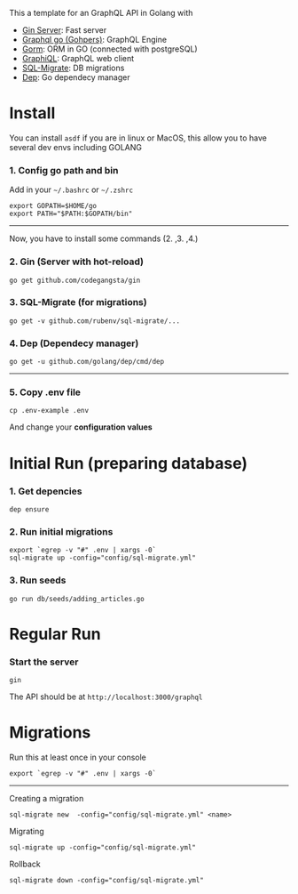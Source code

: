 This a template for an GraphQL API in Golang with

- [Gin Server](https://github.com/gin-gonic/gin): Fast server
- [Graphql go (Gohpers)](https://github.com/graph-gophers/graphql-go): GraphQL Engine
- [Gorm](https://gorm.io/docs/): ORM in GO (connected with postgreSQL)
- [GraphiQL](https://github.com/graphql/graphiql): GraphQL web client
- [SQL-Migrate](https://github.com/rubenv/sql-migrate): DB migrations
- [Dep](https://github.com/golang/dep): Go dependecy manager

# Install

You can install `asdf` if you are in linux or MacOS, this allow you to have several dev envs including GOLANG

### 1. Config go path and bin
Add in your `~/.bashrc` or `~/.zshrc`

```
export GOPATH=$HOME/go
export PATH="$PATH:$GOPATH/bin"
```

---

Now, you have to install some commands (2. ,3. ,4.)

### 2. Gin (Server with hot-reload)
```
go get github.com/codegangsta/gin
```

### 3. SQL-Migrate (for migrations)
```
go get -v github.com/rubenv/sql-migrate/...
```

### 4. Dep (Dependecy manager)
```
go get -u github.com/golang/dep/cmd/dep
```

---

### 5. Copy .env file
```
cp .env-example .env
```

And change your **configuration values**

# Initial Run (preparing database)

### 1. Get depencies

```
dep ensure
```

### 2. Run initial migrations

```
export `egrep -v "#" .env | xargs -0`
sql-migrate up -config="config/sql-migrate.yml"
```

### 3. Run seeds
```
go run db/seeds/adding_articles.go
```

# Regular Run

### Start the server
```
gin
```

The API should be at `http://localhost:3000/graphql`

# Migrations

Run this at least once in your console

```
export `egrep -v "#" .env | xargs -0`
```

----

Creating a migration
```
sql-migrate new  -config="config/sql-migrate.yml" <name>
```

Migrating
```
sql-migrate up -config="config/sql-migrate.yml"
```

Rollback
```
sql-migrate down -config="config/sql-migrate.yml"
```
